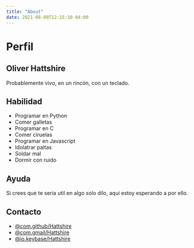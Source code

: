 ```yaml
---
title: "About"
date: 2021-08-09T12:15:10-04:00
---
```

# Perfil
## Oliver Hattshire
Probablemente vivo, en un rincón, con un teclado.

## Habilidad
- Programar en Python
- Comer galletas
- Programar en C
- Comer ciruelas
- Programar en Javascript
- Idolatrar paltas
- Soldar mal
- Dormir con ruido

## Ayuda
Si crees que te seria util en algo solo dilo, aqui estoy esperando a por ello.

## Contacto
 - [@com.github/Hattshire](https://github.com/Hattshire)
 - [@com.gmail/Hattshire](mailto:hattshire@gmail.com)
 - [@io.keybase/Hattshire](https://keybase.io/Hattshire)
